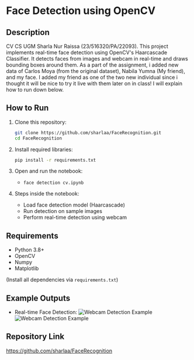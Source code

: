 # Face Detection using OpenCV

## Description
CV CS UGM
Sharla Nur Raissa (23/516320/PA/22093).
This project implements real-time face detection using OpenCV's Haarcascade Classifier. It detects faces from images and webcam in real-time and draws bounding boxes around them. As a part of the assignment, i added new data of Carlos Moya (from the original dataset), Nabila Yumna (My friend), and my face. I added my friend as one of the two new individual since i thought it will be nice to try it live with them later on in class! I will explain how to run down below.

## How to Run

1. Clone this repository:
    ```bash
    git clone https://github.com/sharlaa/FaceRecognition.git
    cd FaceRecognition
    ```

2. Install required libraries:
    ```bash
    pip install -r requirements.txt
    ```

3. Open and run the notebook:
    - `face detection cv.ipynb`

4. Steps inside the notebook:
    - Load face detection model (Haarcascade)
    - Run detection on sample images
    - Perform real-time detection using webcam

## Requirements
- Python 3.8+
- OpenCV
- Numpy
- Matplotlib

(Install all dependencies via `requirements.txt`)

## Example Outputs
- Real-time Face Detection:
  ![Webcam Detection Example](screenshots/detection_sharla_raissa.png)
  ![Webcam Detection Example](screenshots/detection_george.png)

## Repository Link
https://github.com/sharlaa/FaceRecognition


